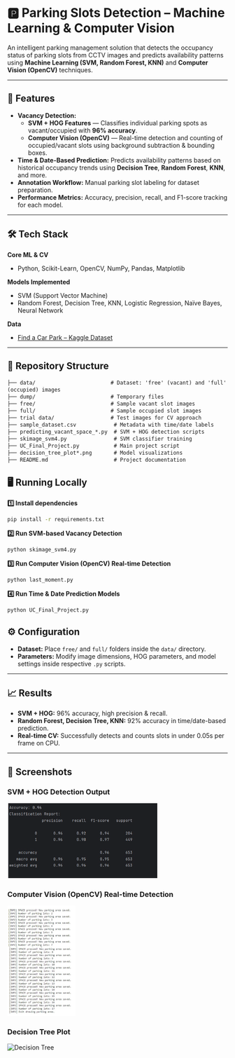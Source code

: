 # 🅿️ Parking Slots Detection – Machine Learning & Computer Vision

An intelligent parking management solution that detects the occupancy status of parking slots from CCTV images and predicts availability patterns using **Machine Learning (SVM, Random Forest, KNN)** and **Computer Vision (OpenCV)** techniques.

---

## 🚀 Features

- **Vacancy Detection:**
  - **SVM + HOG Features** — Classifies individual parking spots as vacant/occupied with **96% accuracy**.
  - **Computer Vision (OpenCV)** — Real-time detection and counting of occupied/vacant slots using background subtraction & bounding boxes.
- **Time & Date-Based Prediction:** Predicts availability patterns based on historical occupancy trends using **Decision Tree**, **Random Forest**, **KNN**, and more.
- **Annotation Workflow:** Manual parking slot labeling for dataset preparation.
- **Performance Metrics:** Accuracy, precision, recall, and F1-score tracking for each model.

---

## 🛠 Tech Stack

**Core ML & CV**
- Python, Scikit-Learn, OpenCV, NumPy, Pandas, Matplotlib

**Models Implemented**
- SVM (Support Vector Machine)
- Random Forest, Decision Tree, KNN, Logistic Regression, Naïve Bayes, Neural Network

**Data**
- [Find a Car Park – Kaggle Dataset](https://www.kaggle.com/datasets/daggysheep/find-a-car-park/data)

---

## 📂 Repository Structure

```plaintext
├── data/                        # Dataset: 'free' (vacant) and 'full' (occupied) images
├── dump/                        # Temporary files
├── free/                        # Sample vacant slot images
├── full/                        # Sample occupied slot images
├── trial data/                  # Test images for CV approach
├── sample_dataset.csv            # Metadata with time/date labels
├── predicting_vacant_space_*.py  # SVM + HOG detection scripts
├── skimage_svm4.py               # SVM classifier training
├── UC_Final_Project.py           # Main project script
├── decision_tree_plot*.png       # Model visualizations
├── README.md                     # Project documentation
```
## 🖥 Running Locally

**1️⃣ Install dependencies**
```bash
pip install -r requirements.txt
```
**2️⃣ Run SVM-based Vacancy Detection**
```bash
python skimage_svm4.py
```
**3️⃣ Run Computer Vision (OpenCV) Real-time Detection**
```bash
python last_moment.py
```
**4️⃣ Run Time & Date Prediction Models**
```bash
python UC_Final_Project.py
```

## ⚙ Configuration
- **Dataset:** Place `free/` and `full/` folders inside the `data/` directory.
- **Parameters:** Modify image dimensions, HOG parameters, and model settings inside respective `.py` scripts.

---

## 📈 Results
- **SVM + HOG:** 96% accuracy, high precision & recall.
- **Random Forest, Decision Tree, KNN:** 92% accuracy in time/date-based prediction.
- **Real-time CV:** Successfully detects and counts slots in under 0.05s per frame on CPU.

---

## 📸 Screenshots
### SVM + HOG Detection Output
![SVM Detection](images/svm_detection_output.png)

### Computer Vision (OpenCV) Real-time Detection
![CV Real-time Detection](images/cv_realtime_detection.png)

### Decision Tree Plot
![Decision Tree](images/decision_tree_plot.png)
